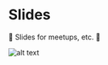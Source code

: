 # Slides

:crystal_ball: Slides for meetups, etc. :crystal_ball:

![alt text](https://static.wikia.nocookie.net/marvelcinematicuniverse/images/7/7f/Iron_Man_Shutting_Down.png/revision/latest?cb=20180709153537)
